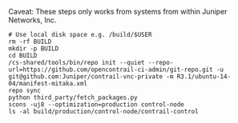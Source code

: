 Caveat: These steps only works from systems from within Juniper Networks, Inc.

```
# Use local disk space e.g. /build/$USER
rm -rf BUILD
mkdir -p BUILD
cd BUILD
/cs-shared/tools/bin/repo init --quiet --repo-url=https://github.com/opencontrail-ci-admin/git-repo.git -u git@github.com:Juniper/contrail-vnc-private -m R3.1/ubuntu-14-04/manifest-mitaka.xml
repo sync
python third_party/fetch_packages.py 
scons -uj8 --optimization=production control-node
ls -al build/production/control-node/contrail-control
```


